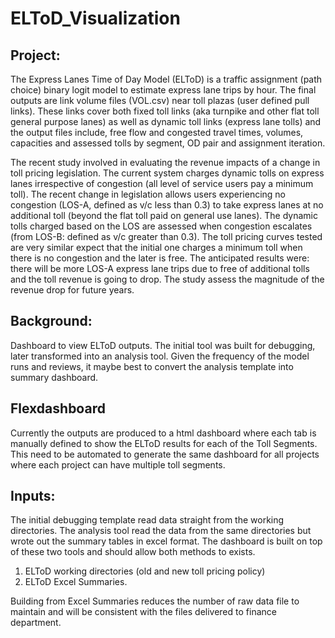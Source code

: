 # ELToD_Visualization

## Project:
The Express Lanes Time of Day Model (ELToD) is a traffic assignment (path choice) binary logit model to estimate express lane trips by hour. The final outputs are link volume files (VOL.csv) near toll plazas (user defined pull links). These links cover both fixed toll links (aka turnpike and other flat toll general purpose lanes) as well as dynamic toll links (express lane tolls) and the output files include, free flow and congested travel times, volumes, capacities and assessed tolls by segment, OD pair and assignment iteration.

The recent study involved in evaluating the revenue impacts of a change in toll pricing legislation. The current system charges dynamic tolls on express lanes irrespective of congestion (all level of service users pay a minimum toll). The recent change in legislation allows users experiencing no congestion (LOS-A, defined as v/c less than 0.3) to take express lanes at no additional toll (beyond the flat toll paid on general use lanes). The dynamic tolls charged based on the LOS are assessed when congestion escalates (from LOS-B: defined as v/c greater than 0.3). The toll pricing curves tested are very similar expect that the initial one charges a minimum toll when there is no congestion and the later is free. The anticipated results were: there will be more LOS-A express lane trips due to free of additional tolls and the toll revenue is going to drop. The study assess the magnitude of the revenue drop for future years.

## Background:
Dashboard to view ELToD outputs. The initial tool was built for debugging, later transformed into an analysis tool. Given the frequency of the model runs and reviews, it maybe best to convert the analysis template into summary dashboard.  

## Flexdashboard
Currently the outputs are produced to a html dashboard where each tab is manually defined to show the ELToD results for each of the Toll Segments. This need to be automated to generate the same dashboard for all projects where each project can have multiple toll segments.

## Inputs:
The initial debugging template read data straight from the working directories. The analysis tool read the data from the same directories but wrote out the summary tables in excel format. The dashboard is built on top of these two tools and should allow both methods to exists.

1. ELToD working directories (old and new toll pricing policy)
2. ELToD Excel Summaries.

Building from Excel Summaries reduces the number of raw data file to maintain and will be consistent with the files delivered to finance department.
